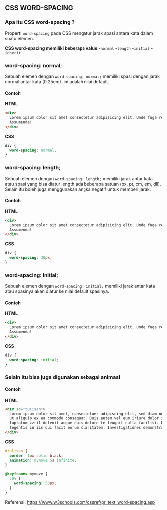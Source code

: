 ## CSS WORD-SPACING

### Apa itu CSS word-spacing ?

Properti `word-spacing` pada CSS mengatur jarak spasi antara kata dalam suatu elemen.

**CSS word-spacing memiliki beberapa value** -`normal` -`length` -`initial` -`inherit`

### word-spacing: normal;

Sebuah elemen dengan `word-spacing: normal;` memiliki spasi dengan jarak normal antar kata (0.25em). ini adalah nilai default.

#### Contoh

**HTML**

```html
<div>
  Lorem ipsum dolor sit amet consectetur adipisicing elit. Unde fuga reprehenderit earum natus cupiditate deleniti ratione perspiciatis repudiandae laudantium vero. Reiciendis molestias ut exercitationem quasi rerum a quaerat sit!
  Assumenda!
</div>
```

**CSS**

```css
div {
  word-spacing: normal;
}
```

### word-spacing: length;

Sebuah elemen dengan `word-spacing: length;` memiliki jarak antar kata atau spasi yang bisa diatur length ada beberapa satuan (px, pt, cm, em, dll). Selain itu boleh juga menggunakan angka negatif untuk memberi jarak.

#### Contoh

**HTML**

```html
<div>
  Lorem ipsum dolor sit amet consectetur adipisicing elit. Unde fuga reprehenderit earum natus cupiditate deleniti ratione perspiciatis repudiandae laudantium vero. Reiciendis molestias ut exercitationem quasi rerum a quaerat sit!
  Assumenda!
</div>
```

**CSS**

```css
div {
  word-spacing: 30px;
}
```

### word-spacing: initial;

Sebuah elemen dengan `word-spacing: initial;` memiliki jarak antar kata atau spasinya akan diatur ke nilai default spasinya.

#### Contoh

**HTML**

```html
<div>
  Lorem ipsum dolor sit amet consectetur adipisicing elit. Unde fuga reprehenderit earum natus cupiditate deleniti ratione perspiciatis repudiandae laudantium vero. Reiciendis molestias ut exercitationem quasi rerum a quaerat sit!
  Assumenda!
</div>
```

**CSS**

```css
div {
  word-spacing: initial;
}
```

### Selain itu bisa juga digunakan sebagai animasi

#### Contoh

**HTML**

```html
<div id="tulisan">
  Lorem ipsum dolor sit amet, consectetuer adipiscing elit, sed diam nonummy nibh euismod tincidunt ut laoreet dolore magna aliquam erat volutpat. Ut wisi enim ad minim veniam, quis nostrud exerci tation ullamcorper suscipit lobortis nisl
  ut aliquip ex ea commodo consequat. Duis autem vel eum iriure dolor in hendrerit in vulputate velit esse molestie consequat, vel illum dolore eu feugiat nulla facilisis at vero eros et accumsan et iusto odio dignissim qui blandit praesent
  luptatum zzril delenit augue duis dolore te feugait nulla facilisi. Nam liber tempor cum soluta nobis eleifend option congue nihil imperdiet doming id quod mazim placerat facer possim assum. Typi non habent claritatem insitam; est usus
  legentis in iis qui facit eorum claritatem. Investigationes demonstraverunt lectores legere me lius quod ii legunt saepius.
</div>
```

**CSS**

```css
#tulisan {
  border: 1px solid black;
  animation: mymove 5s infinite;
}

@keyframes mymove {
  50% {
    word-spacing: 50px;
  }
}
```

Referensi: https://www.w3schools.com/cssref/pr_text_word-spacing.asp
